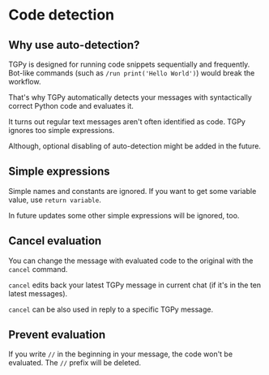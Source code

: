 # Code detection

## Why use auto-detection?

TGPy is designed for running code snippets sequentially and frequently. Bot-like commands 
(such as `/run print('Hello World')`) would break the workflow. 

That's why TGPy automatically detects your messages with syntactically correct Python code and evaluates it.

It turns out regular text messages aren't often identified as code. TGPy ignores too simple expressions.

Although, optional disabling of auto-detection might be added in the future.

## Simple expressions

Simple names and constants are ignored. If you want to get some variable value, use `return variable`.

In future updates some other simple expressions will be ignored, too.

## Cancel evaluation

You can change the message with evaluated code to the original with the `cancel` command.

`cancel` edits back your latest TGPy message in current chat (if it's in the ten latest messages).

`cancel` can be also used in reply to a specific TGPy message.

## Prevent evaluation

If you write `//` in the beginning in your message, the code won't be evaluated. The `//` prefix will be deleted.

